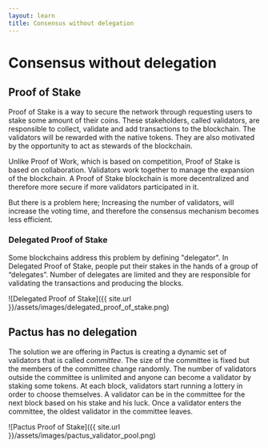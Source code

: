 ```yaml
---
layout: learn
title: Consensus without delegation
---
```


# Consensus without delegation

## Proof of Stake

Proof of Stake is a way to secure the network through requesting users to stake some amount of their coins.
These stakeholders, called validators, are responsible to collect, validate and add transactions to the blockchain.
The validators will be rewarded with the native tokens.
They are also motivated by the opportunity to act as stewards of the blockchain.

Unlike Proof of Work, which is based on competition, Proof of Stake is based on collaboration.
Validators work together to manage the expansion of the blockchain.
A Proof of Stake blockchain is more decentralized and therefore more secure if more validators participated in it.

But there is a problem here; Increasing the number of validators, will increase the voting time, and therefore the consensus
mechanism becomes less efficient.

### Delegated Proof of Stake

Some blockchains address this problem by defining "delegator".
In Delegated Proof of Stake, people put their stakes in the hands of a group of “delegates”.
Number of delegates are limited and they are responsible for validating the transactions and producing the blocks.

![Delegated Proof of Stake]({{ site.url }}/assets/images/delegated_proof_of_stake.png)

## Pactus has no delegation

The solution we are offering in Pactus is creating a dynamic set of validators that is called _committee_.
The size of the committee is fixed but the members of the committee change randomly.
The number of validators outside the committee is unlimited and anyone can become a validator by staking some tokens.
At each block, validators start running a lottery in order to choose themselves.
A validator can be in the committee for the next block based on his stake and his luck.
Once a validator enters the committee, the oldest validator in the committee leaves.

![Pactus Proof of Stake]({{ site.url }}/assets/images/pactus_validator_pool.png)
